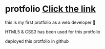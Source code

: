 # protfolio  [Click the link](https://mainul163.github.io/web-protfolio/)

this is my first protfolio as a web developer 🙂

HTML5 & CSS3 has been used for this protfolio

deployed this protfolio in github
 

